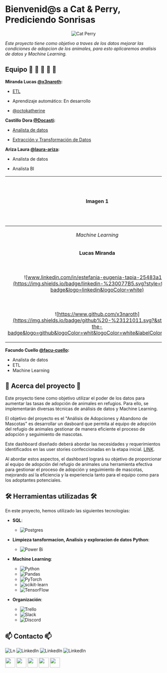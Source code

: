 # Bienvenid@s a Cat & Perry, Prediciendo Sonrisas 


  
<p align="center">
  <img src="https://github.com/No-Country/c16-102-t-data-bi/assets/159388590/f27af524-c140-427d-a1c2-09ee79bdd6d9" alt="Cat Perry">
</p>



*Este proyecto tiene como objetivo a traves de los datos mejorar las condiciones de adopcion de los animales, para esto aplicaremos analisis de datos y Machine Learning.*

## Equipo :man: :woman: :man: :woman:  :woman: 

**Miranda Lucas [@x3naroth](https://www.github.com/x3naroth):**

- [ETL](https://github.com/No-Country/c16-102-t-data-bi/blob/main/Connect_and_populate.ipynb)

- Aprendizaje automático: En desarrollo
  

- [@octokatherine](https://www.github.com/octokatherine)

  
**Castillo Dora  [@Docasti](https://www.github.com/docasti):**

- [Analista de datos](https://github.com/No-Country/c16-102-t-data-bi/blob/limpieza-datos/intakes_outcomes_1.ipynb)
  
- [Extracción y Transformación de Datos](https://github.com/No-Country/c16-102-t-data-bi/blob/limpieza-datos/limpiezaML.ipynb)

**Ariza Laura [@laura-ariza](https://www.github.com/laura-ariza):**

- Analista de datos

- Analista BI

|Imagen 1|Imagen 2|<img src="https://github.com/No-Country/c16-102-t-data-bi/blob/18f77a293cf4425e6e69c79eb520c9543dda1da9/WhatsApp%20Image%202024-02-19%20at%206.21.20%20PM.jpeg" width="150">|Imagen 2|Imagen 3|
| ------------------------------------------| ------------------------------------------|------------------------------------------|------------------------------------------|------------------------------------------|
|<p align="center">*Machine Learning*</p>|<p align="center">*Data Analytics*</p>|<p align="center">*Data Analytics*</p>|<p align="center">*Data Analytics*</p>|<p align="center">*ETL*</p>|
|<p align="center">**Lucas Miranda**</p>|<p align="center">**Dora Castillo**</p>|<p align="center">**Estefania Tapia**</p>|<p align="center">**Ariza Laura**</p>|<p align="center">**Facundo Cuello**</p>|
|<p align="center">![www.linkedin.com/in/estefania-eugenia-tapia-25483a155](https://img.shields.io/badge/linkedin-%230077B5.svg?style=for-the-badge&logo=linkedin&logoColor=white) </p>|<p align="center">![www.linkedin.com/in/estefania-eugenia-tapia-25483a155](https://img.shields.io/badge/linkedin-%230077B5.svg?style=for-the-badge&logo=linkedin&logoColor=white) </p>|<p align="center">![www.linkedin.com/in/estefania-eugenia-tapia-25483a155](https://img.shields.io/badge/linkedin-%230077B5.svg?style=for-the-badge&logo=linkedin&logoColor=white) </p>|<p align="center">![www.linkedin.com/in/estefania-eugenia-tapia-25483a155](https://img.shields.io/badge/linkedin-%230077B5.svg?style=for-the-badge&logo=linkedin&logoColor=white) </p>|<p align="center">![www.linkedin.com/in/estefania-eugenia-tapia-25483a155](https://img.shields.io/badge/linkedin-%230077B5.svg?style=for-the-badge&logo=linkedin&logoColor=white) </p>|
|<p align="center">![https://www.github.com/x3naroth](https://img.shields.io/badge/github%20-%23121011.svg?&style=for-the-badge&logo=github&logoColor=whit&logoColor=white&labelColor=101010)</p>|<p align="center">![Github](https://img.shields.io/badge/github%20-%23121011.svg?&style=for-the-badge&logo=github&logoColor=whit&logoColor=white&labelColor=101010)</p>|<p align="center">![Github](https://img.shields.io/badge/github%20-%23121011.svg?&style=for-the-badge&logo=github&logoColor=whit&logoColor=white&labelColor=101010)</p>|<p align="center">![Github](https://img.shields.io/badge/github%20-%23121011.svg?&style=for-the-badge&logo=github&logoColor=whit&logoColor=white&labelColor=101010)</p>|<p align="center">![Github](https://img.shields.io/badge/github%20-%23121011.svg?&style=for-the-badge&logo=github&logoColor=whit&logoColor=white&labelColor=101010)</p>|

  
  
  
  
**Facundo Cuello [@facu-cuello](https://www.github.com/facu-cuello):**

- Analista de datos
- ETL
- Machine Learning


## :pencil: Acerca del proyecto :pencil:

Este proyecto tiene como objetivo utilizar el poder de los datos para aumentar las tasas de adopción de animales en refugios. Para ello, se implementarán diversas técnicas de análisis de datos y Machine Learning.

El objetivo del proyecto es el "Análisis de Adopciones y Abandono de Mascotas" es desarrollar un dasboard que permita al equipo de adopción del refugio de animales gestionar de manera eficiente el proceso de adopción y seguimiento de mascotas.

Este dashboard diseñado deberá abordar las necesidades y requerimientos identificados en las user stories confeccionadas en la etapa inicial. [LINK](https://github.com/No-Country/c16-102-t-data-bi/blob/limpieza-datos/userstories.rtf).

Al abordar estos aspectos, el dashboard logrará su objetivo de proporcionar al equipo de adopción del refugio de animales una herramienta efectiva para gestionar el proceso de adopción y seguimiento de mascotas, mejorando así la eficiencia y la experiencia tanto para el equipo como para los adoptantes potenciales.

## 🛠 Herramientas utilizadas 🛠
En este proyecto, hemos utilizado las siguientes tecnologías:

- **SQL**:
  - ![Postgres](https://img.shields.io/badge/postgres-%23316192.svg?style=for-the-badge&logo=postgresql&logoColor=white)  

- **Limpieza tansformacion, Analisis y exploracion de datos Python**:
  - ![Power Bi](https://img.shields.io/badge/power_bi-F2C811?style=for-the-badge&logo=powerbi&logoColor=black)

- **Machine Learning**:
  - ![Python](https://img.shields.io/badge/python-3670A0?style=for-the-badge&logo=python&logoColor=ffdd54)
  - ![Pandas](https://img.shields.io/badge/pandas-%23150458.svg?style=for-the-badge&logo=pandas&logoColor=white)
  - ![PyTorch](https://img.shields.io/badge/PyTorch-%23EE4C2C.svg?style=for-the-badge&logo=PyTorch&logoColor=white)
  - ![scikit-learn](https://img.shields.io/badge/scikit--learn-%23F7931E.svg?style=for-the-badge&logo=scikit-learn&logoColor=white)
  - ![TensorFlow](https://img.shields.io/badge/TensorFlow-%23FF6F00.svg?style=for-the-badge&logo=TensorFlow&logoColor=white)
 

- **Organización**:
   - ![Trello](https://img.shields.io/badge/Trello-%23026AA7.svg?style=for-the-badge&logo=Trello&logoColor=white)
   - ![Slack](https://img.shields.io/badge/Slack-4A154B?style=for-the-badge&logo=slack&logoColor=white)
   - ![Discord](https://img.shields.io/badge/Discord-%235865F2.svg?style=for-the-badge&logo=discord&logoColor=white)
     
     
## :mailbox: Contacto :mailbox:
![Ln](https://img.shields.io/badge/linkedin-%230077B5.svg?style=for-the-badge&logo=linkedin&logoColor=white)
![LinkedIn](https://img.shields.io/badge/linkedin-%230077B5.svg?style=for-the-badge&logo=linkedin&logoColor=white)
![LinkedIn](https://img.shields.io/badge/linkedin-%230077B5.svg?style=for-the-badge&logo=linkedin&logoColor=white)
![LinkedIn](https://img.shields.io/badge/linkedin-%230077B5.svg?style=for-the-badge&logo=linkedin&logoColor=white)


<img src="https://static-00.iconduck.com/assets.00/linkedin-original-icon-256x256-bckcotyp.png" width="32">
<img src="https://static-00.iconduck.com/assets.00/linkedin-original-icon-256x256-bckcotyp.png" width="32">
<img src="https://static-00.iconduck.com/assets.00/linkedin-original-icon-256x256-bckcotyp.png" width="32">
<img src="https://static-00.iconduck.com/assets.00/linkedin-original-icon-256x256-bckcotyp.png" width="32">
<img src="https://static-00.iconduck.com/assets.00/linkedin-original-icon-256x256-bckcotyp.png" width="32">




<!--
**facu-cuello/facu-cuello** is a ✨ _special_ ✨ repository because its `README.md` (this file) appears on your GitHub profile.

Here are some ideas to get you started:

- 🔭 I’m currently working on ...
- 🌱 I’m currently learning ...
- 👯 I’m looking to collaborate on ...
- 🤔 I’m looking for help with ...
- 💬 Ask me about ...
- 📫 How to reach me: ...
- 😄 Pronouns: ...
- ⚡ Fun fact: ...
-->
